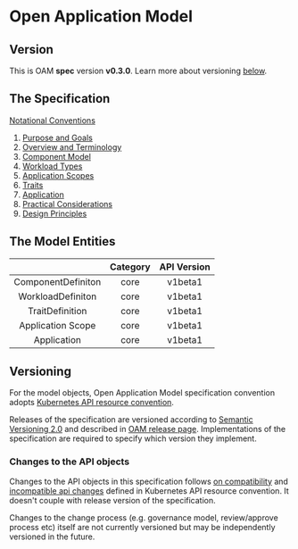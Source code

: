 
# Open Application Model

## Version

This is OAM **spec** version **v0.3.0**.
Learn more about versioning [below](#versioning).

## The Specification

[Notational Conventions](notational_convention.md)

  1. [Purpose and Goals](1.purpose_and_goals.md)
  1. [Overview and Terminology](2.overview_and_terminology.md)
  1. [Component Model](3.component_model.md)
  1. [Workload Types](4.workload_types.md)
  1. [Application Scopes](5.application_scopes.md)
  1. [Traits](6.traits.md)
  1. [Application](7.application.md)
  1. [Practical Considerations](8.practical_considerations.md)
  1. [Design Principles](9.design_principles.md)

## The Model Entities

|                                | Category      |         API Version            |
| :----------------------------: | :-----------: | :----------------------------: |
| ComponentDefiniton | core | v1beta1 |
| WorkloadDefiniton | core | v1beta1 |
| TraitDefinition | core | v1beta1 |
| Application Scope | core | v1beta1 |
| Application  | core | v1beta1   |

## Versioning

For the model objects, Open Application Model specification convention adopts [Kubernetes API resource convention](https://github.com/kubernetes/community/blob/master/contributors/design-proposals/architecture/resource-management.md).

Releases of the specification are versioned according to [Semantic Versioning 2.0](https://semver.org/spec/v2.0.0.html) and described in [OAM release page](https://github.com/oam-dev/spec/releases). Implementations of the specification are required to specify which version they implement.

### Changes to the API objects

Changes to the API objects in this specification follows [on compatibility](https://github.com/kubernetes/community/blob/master/contributors/devel/sig-architecture/api_changes.md#on-compatibility) and [incompatible api changes](https://github.com/kubernetes/community/blob/master/contributors/devel/sig-architecture/api_changes.md#incompatible-api-changes) defined in Kubernetes API resource convention. It doesn't couple with release version of the specification.

Changes to the change process (e.g. governance model, review/approve process etc) itself are not currently versioned but may be independently versioned in the future.
